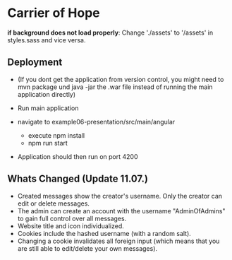# Carrier of Hope



**if background does not load properly**:  Change './assets' to '/assets' in styles.sass and vice versa. 



## Deployment
* (If you dont get the application from version control, you might need to mvn package und java -jar the .war file instead of running the main application directly)


* Run main application
* navigate to example06-presentation/src/main/angular 
    * execute npm install 
    * npm run start

* Application should then run on port 4200

## Whats Changed (Update 11.07.)
 * Created messages show the creator's username. Only the creator can edit or delete messages.
 * The admin can create an account with the username "AdminOfAdmins" to gain full control over all messages.
 * Website title and icon individualized.
 * Cookies include the hashed username (with a random salt).
 * Changing a cookie invalidates all foreign input (which means that you are still able to edit/delete your own messages).
